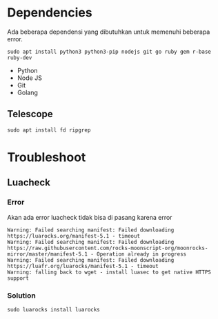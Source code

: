 # Dependencies
Ada beberapa dependensi yang dibutuhkan untuk memenuhi beberapa error.

```
sudo apt install python3 python3-pip nodejs git go ruby gem r-base ruby-dev
```

- Python
- Node JS
- Git
- Golang

## Telescope

```
sudo apt install fd ripgrep
```

# Troubleshoot

## Luacheck

### Error
Akan ada error luacheck tidak bisa di pasang karena error

```
Warning: Failed searching manifest: Failed downloading https://luarocks.org/manifest-5.1 - timeout
Warning: Failed searching manifest: Failed downloading https://raw.githubusercontent.com/rocks-moonscript-org/moonrocks-mirror/master/manifest-5.1 - Operation already in progress
Warning: Failed searching manifest: Failed downloading https://luafr.org/luarocks/manifest-5.1 - timeout
Warning: falling back to wget - install luasec to get native HTTPS support
```

### Solution
```
sudo luarocks install luarocks
```
